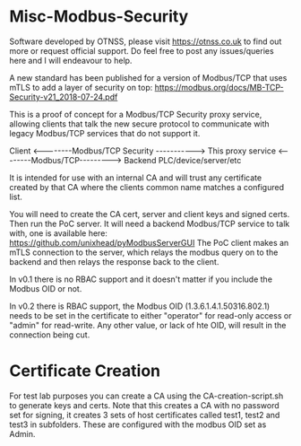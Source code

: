 # Misc-Modbus-Security

Software developed by OTNSS, please visit https://otnss.co.uk to find out more or request official support. Do feel free to post any issues/queries here and I will endeavour to help.

A new standard has been published for a version of Modbus/TCP that uses mTLS to add a layer of security on top: https://modbus.org/docs/MB-TCP-Security-v21_2018-07-24.pdf

This is a proof of concept for a Modbus/TCP Security proxy service, allowing clients that talk the new secure protocol to communicate with legacy Modbus/TCP services that do not support it. 

Client  <--------Modbus/TCP Security -----------> This proxy service <--------Modbus/TCP---------> Backend PLC/device/server/etc

It is intended for use with an internal CA and will trust any certificate created by that CA where the clients common name matches a configured list.

You will need to create the CA cert, server and client keys and signed certs. Then run the PoC server. It will need a backend Modbus/TCP service to talk with, one is available here: https://github.com/unixhead/pyModbusServerGUI
The PoC client makes an mTLS connection to the server, which relays the modbus query on to the backend and then relays the response back to the client.

In v0.1 there is no RBAC support and it doesn't matter if you include the Modbus OID or not.

In v0.2 there is RBAC support, the Modbus OID (1.3.6.1.4.1.50316.802.1) needs to be set in the certificate to either "operator" for read-only access or "admin" for read-write. Any other value, or lack of hte OID, will result in the connection being cut. 


# Certificate Creation
For test lab purposes you can create a CA using the CA-creation-script.sh to generate keys and certs. 
Note that this creates a CA with no password set for signing, it creates 3 sets of host certificates called test1, test2 and test3 in subfolders. These are configured with the modbus OID set as Admin.
